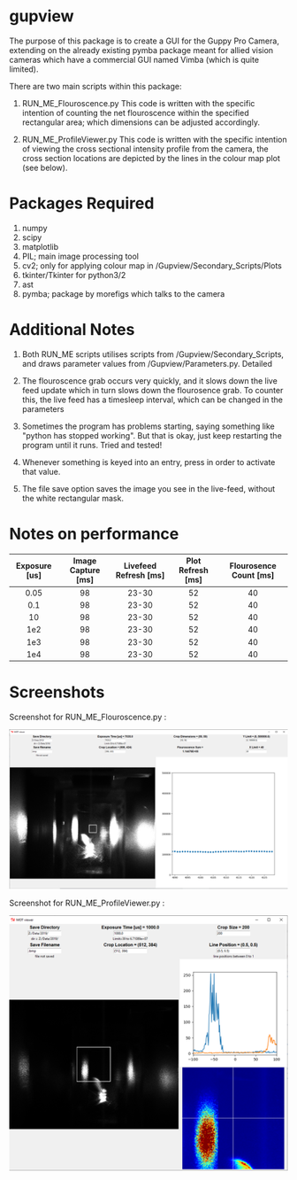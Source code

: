 # gupview
The purpose of this package is to create a GUI for the Guppy Pro Camera, extending on the already existing pymba package meant for allied vision cameras which have a commercial GUI named Vimba (which is quite limited).

There are two main scripts within this package:

1. RUN_ME_Flouroscence.py
This code is written with the specific intention of counting the net flouroscence within the specified rectangular area; which dimensions can be adjusted accordingly.

2. RUN_ME_ProfileViewer.py
This code is written with the specific intention of viewing the cross sectional intensity profile from the camera, the cross section locations are depicted by the lines in the colour map plot (see below).

# Packages Required

1. numpy
2. scipy
3. matplotlib
4. PIL; main image processing tool
5. cv2; only for applying colour map in /Gupview/Secondary_Scripts/Plots
6. tkinter/Tkinter for python3/2
7. ast
8. pymba; package by morefigs which talks to the camera

# Additional Notes

1. Both RUN_ME scripts utilises scripts from /Gupview/Secondary_Scripts, and draws parameter values from /Gupview/Parameters.py. Detailed 

2. The flouroscence grab occurs very quickly, and it slows down the live feed update which in turn slows down the flourosence grab. To counter this, the live feed has a timesleep interval, which can be changed in the parameters

3. Sometimes the program has problems starting, saying something like "python has stopped working". But that is okay, just keep restarting
the program until it runs. Tried and tested!

4. Whenever something is keyed into an entry, press <return> in order to activate that value.
  
5. The file save option saves the image you see in the live-feed, without the white rectangular mask.

# Notes on performance

| Exposure [us] | Image Capture [ms] | Livefeed Refresh [ms] | Plot Refresh [ms] | Flourosence Count [ms] |
|:---:|:---:|:---:|:---:|:---:|
| 0.05 | 98 | 23-30 | 52 | 40 |
| 0.1 | 98 | 23-30 | 52 | 40 |
| 10 | 98 | 23-30 | 52 | 40 |
| 1e2 | 98 | 23-30 | 52 | 40 |
| 1e3 | 98 | 23-30 | 52 | 40 |
| 1e4 | 98 | 23-30 | 52 | 40 |

# Screenshots

Screenshot for RUN_ME_Flouroscence.py :

![alt text](https://github.com/BboyTian/Gupview/blob/master/Screenshots/Flouroscence.png)

Screenshot for RUN_ME_ProfileViewer.py :

![alt text](https://github.com/BboyTian/Gupview/blob/master/Screenshots/ProfileViewer.png)


